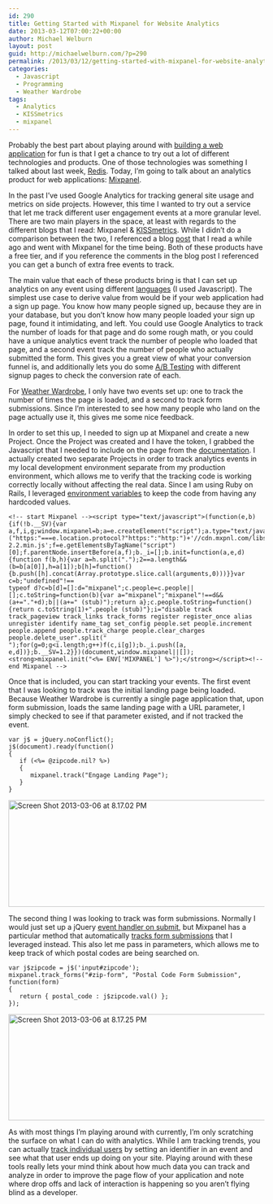 ```yaml
---
id: 290
title: Getting Started with Mixpanel for Website Analytics
date: 2013-03-12T07:00:22+00:00
author: Michael Welburn
layout: post
guid: http://michaelwelburn.com/?p=290
permalink: /2013/03/12/getting-started-with-mixpanel-for-website-analytics/
categories:
  - Javascript
  - Programming
  - Weather Wardrobe
tags:
  - Analytics
  - KISSmetrics
  - mixpanel
---
```

Probably the best part about playing around with <a title="Introducing Weather Wardrobe: The quickest way to get dressed in the morning" href="http://michaelwelburn.com/2013/02/27/introducing-weather-wardrobe-the-quickest-way-to-get-dressed-in-the-morning/" target="_blank">building a web application</a> for fun is that I get a chance to try out a lot of different technologies and products. One of those technologies was something I talked about last week, <a title="Leveraging Redis with Ruby on Rails and Heroku" href="http://michaelwelburn.com/2013/03/04/leveraging-redis-with-ruby-on-rails-and-heroku/" target="_blank">Redis</a>. Today, I&#8217;m going to talk about an analytics product for web applications: <a title="Mixpanel" href="http://mixpanel.com" target="_blank">Mixpanel</a>.

<!--more-->

In the past I&#8217;ve used Google Analytics for tracking general site usage and metrics on side projects. However, this time I wanted to try out a service that let me track different user engagement events at a more granular level. There are two main players in the space, at least with regards to the different blogs that I read: Mixpanel & <a title="KISSmetrics" href="https://www.kissmetrics.com/" target="_blank">KISSmetrics</a>. While I didn&#8217;t do a comparison between the two, I referenced a blog <a title="KISSmetrics vs Mixpanel" href="http://sachagreif.com/analytics-showdown-kissmetrics-vs-mixpanel/" target="_blank">post</a> that I read a while ago and went with Mixpanel for the time being. Both of these products have a free tier, and if you reference the comments in the blog post I referenced you can get a bunch of extra free events to track.

The main value that each of these products bring is that I can set up analytics on any event using different <a title="Integration Libraries" href="https://mixpanel.com/docs/integration-libraries" target="_blank">languages</a> (I used Javascript). The simplest use case to derive value from would be if your web application had a sign up page. You know how many people signed up, because they are in your database, but you don&#8217;t know how many people loaded your sign up page, found it intimidating, and left. You could use Google Analytics to track the number of loads for that page and do some rough math, or you could have a unique analytics event track the number of people who loaded that page, and a second event track the number of people who actually submitted the form. This gives you a great view of what your conversion funnel is, and additionally lets you do some <a title="Ultimate Guide to A/B Testing" href="http://www.smashingmagazine.com/2010/06/24/the-ultimate-guide-to-a-b-testing/" target="_blank">A/B Testing</a> with different signup pages to check the conversion rate of each.

For <a title="Weather Wardrobe" href="http://weatherwardrobe.com" target="_blank">Weather Wardrobe</a>, I only have two events set up: one to track the number of times the page is loaded, and a second to track form submissions. Since I&#8217;m interested to see how many people who land on the page actually use it, this gives me some nice feedback.

In order to set this up, I needed to sign up at Mixpanel and create a new Project. Once the Project was created and I have the token, I grabbed the Javascript that I needed to include on the page from the <a title="JS Documentation" href="https://mixpanel.com/docs/integration-libraries/javascript" target="_blank">documentation</a>. I actually created two separate Projects in order to track analytics events in my local development environment separate from my production environment, which allows me to verify that the tracking code is working correctly locally without affecting the real data. Since I am using Ruby on Rails, I leveraged <a title="Setting Rails Environment Variables Outside of Version Control" href="http://michaelwelburn.com/2012/04/30/setting-rails-environment-variables-outside-of-version/" target="_blank">environment variables</a> to keep the code from having any hardcoded values.

    <!-- start Mixpanel --><script type="text/javascript">(function(e,b){if(!b.__SV){var a,f,i,g;window.mixpanel=b;a=e.createElement("script");a.type="text/javascript";a.async=!0;a.src=("https:"===e.location.protocol?"https:":"http:")+'//cdn.mxpnl.com/libs/mixpanel-2.2.min.js';f=e.getElementsByTagName("script")[0];f.parentNode.insertBefore(a,f);b._i=[];b.init=function(a,e,d){function f(b,h){var a=h.split(".");2==a.length&&(b=b[a[0]],h=a[1]);b[h]=function(){b.push([h].concat(Array.prototype.slice.call(arguments,0)))}}var c=b;"undefined"!==
    typeof d?c=b[d]=[]:d="mixpanel";c.people=c.people||[];c.toString=function(b){var a="mixpanel";"mixpanel"!==d&&(a+="."+d);b||(a+=" (stub)");return a};c.people.toString=function(){return c.toString(1)+".people (stub)"};i="disable track track_pageview track_links track_forms register register_once alias unregister identify name_tag set_config people.set people.increment people.append people.track_charge people.clear_charges people.delete_user".split(" ");for(g=0;g<i.length;g++)f(c,i[g]);b._i.push([a,
    e,d])};b.__SV=1.2}})(document,window.mixpanel||[]);
    <strong>mixpanel.init("<%= ENV['MIXPANEL'] %>");</strong></script><!-- end Mixpanel -->

Once that is included, you can start tracking your events. The first event that I was looking to track was the initial landing page being loaded. Because Weather Wardrobe is currently a single page application that, upon form submission, loads the same landing page with a URL parameter, I simply checked to see if that parameter existed, and if not tracked the event.

    var j$ = jQuery.noConflict();
    j$(document).ready(function()
    {
       if (<%= @zipcode.nil? %>)
       {
          mixpanel.track("Engage Landing Page");
       }
    }
    

<img class="alignnone size-full wp-image-332 aligncenter" alt="Screen Shot 2013-03-06 at 8.17.02 PM" src="http://michaelwelburn.com/wp-content/uploads/2013/03/Screen-Shot-2013-03-06-at-8.17.02-PM1.png" width="576" height="210" srcset="http://michaelwelburn.com/wp-content/uploads/2013/03/Screen-Shot-2013-03-06-at-8.17.02-PM1.png 576w, http://michaelwelburn.com/wp-content/uploads/2013/03/Screen-Shot-2013-03-06-at-8.17.02-PM1-300x109.png 300w" sizes="(max-width: 576px) 100vw, 576px" />

The second thing I was looking to track was form submissions. Normally I would just set up a jQuery <a title="jQuery Submit Event Handler" href="http://api.jquery.com/submit/" target="_blank">event handler on submit</a>, but Mixpanel has a particular method that automatically <a title="Track Forms" href="https://mixpanel.com/docs/integration-libraries/javascript-full-api#track_forms" target="_blank">tracks form submissions</a> that I leveraged instead. This also let me pass in parameters, which allows me to keep track of which postal codes are being searched on.

    var j$zipcode = j$('input#zipcode');
    mixpanel.track_forms("#zip-form", "Postal Code Form Submission", function(form)
    {
       return { postal_code : j$zipcode.val() };
    });
    

<img class="size-full wp-image-333 aligncenter" alt="Screen Shot 2013-03-06 at 8.17.25 PM" src="http://michaelwelburn.com/wp-content/uploads/2013/03/Screen-Shot-2013-03-06-at-8.17.25-PM1.png" width="576" height="209" srcset="http://michaelwelburn.com/wp-content/uploads/2013/03/Screen-Shot-2013-03-06-at-8.17.25-PM1.png 576w, http://michaelwelburn.com/wp-content/uploads/2013/03/Screen-Shot-2013-03-06-at-8.17.25-PM1-300x108.png 300w" sizes="(max-width: 576px) 100vw, 576px" />

As with most things I&#8217;m playing around with currently, I&#8217;m only scratching the surface on what I can do with analytics. While I am tracking trends, you can actually <a title="Mixpanel People" href="http://techcrunch.com/2012/07/02/mixpanel-people/" target="_blank">track individual users</a> by setting an identifier in an event and see what that user ends up doing on your site. Playing around with these tools really lets your mind think about how much data you can track and analyze in order to improve the page flow of your application and note where drop offs and lack of interaction is happening so you aren&#8217;t flying blind as a developer.